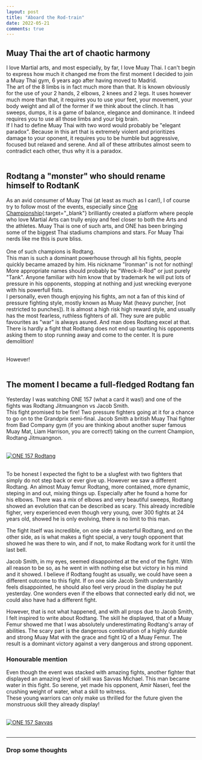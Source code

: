 ```yaml
---
layout: post
title: "Aboard the Rod-train"
date: 2022-05-21
comments: true
---
```

## Muay Thai the art of chaotic harmony

I love Martial arts, and most especially, by far, I love Muay Thai. I can't begin to express how much it changed me from the first moment I decided to join a Muay Thai gym, 6 years ago after having moved to Madrid.<br>
The art of the 8 limbs is in fact much more than that. It is known obviously for the use of your 2 hands, 2 elbows, 2 knees and 2 legs. It uses however much more than that, it requires you to use your feet, your movement, your body weight and all of the former if we think about the clinch. It has sweeps, dumps, it is a game of balance, elegance and dominance. It indeed requires you to use all those limbs and your big brain.<br>
If I had to define Muay Thai with two word would probably be "elegant paradox". Because in this art that is extremely violent and prioritizes damage to your oponent, it requires you to be humble but aggressive, focused but relaxed and serene. And all of these attributes almost seem to contradict each other, thus why it is a paradox.<br><br>

## Rodtang a "monster" who should rename himself to RodtanK

As an avid consumer of Muay Thai (at least as much as I can!), I of course try to follow most of the events, especially since [One Championship](https://www.onefc.com/){:target="_blank"} brilliantly created a platform where people who love Martial Arts can trully enjoy and feel closer to both the Arts and the athletes. Muay Thai is one of such arts, and ONE has been bringing some of the biggest Thai stadiums champions and stars. For Muay Thai nerds like me this is pure bliss.<br><br>
One of such champions is Rodtang.<br>
This man is such a dominant powerhouse through all his fights, people quickly became amazed by him. His nickname "Ironman" is not for nothing! More appropriate names should probably be "Wreck-it-Rod" or just purely "Tank". Anyone familiar with him know that by trademark he will put lots of pressure in his opponents, stopping at nothing and just wrecking everyone with his powerfull fists.<br>
I personally, even though enjoying his fights, am not a fan of this kind of pressure fighting style, mostly known as Muay Mat (heavy puncher, [not restricted to punches]). It is almost a high risk high reward style, and usually has the most fearless, ruthless fighters of all. They sure are public favourites as "war" is always asured. And man does Rodtang excel at that. There is hardly a fight that Rodtang does not end up taunting his opponents asking them to stop running away and come to the center. It is pure demolition!<br><br>

However!<br><br>

## The moment I became a full-fledged Rodtang fan

Yesterday I was watching ONE 157 (what a card it was!) and one of the fights was Rodtang Jitmuangnon vs Jacob Smith.<br>
This fight promised to be fire! Two pressure fighters going at it for a chance to go on to the Grandprix semi-final. Jacob Smith a british Muay Thai fighter from Bad Company gym (if you are thinking about another super famous Muay Mat, Liam Harrison, you are correct!) taking on the current Champion, Rodtang Jitmuangnon.<br><br>

[![ONE 157 Rodtang](https://img.youtube.com/vi/XxXGSNcaJHk/0.jpg)](https://youtu.be/S-XJn81FD_s?t=16111)
<br><br>

To be honest I expected the fight to be a slugfest with two fighters that simply do not step back or ever give up. However we saw a different Rodtang. An almost Muay femur Rodtang, more contained, more dynamic, steping in and out, mixing things up. Especially after he found a home for his elbows. There was a mix of elbows and very beautiful sweeps, Rodtang showed an evolution that can be described as scary. This already incredible figher, very experienced even though very young, over 300 fights at 24 years old, showed he is only evolving, there is no limit to this man.<br>

The fight itself was incredible, on one side a masterful Rodtang, and on the other side, as is what makes a fight special, a very tough opponent that showed he was there to win, and if not, to make Rodtang work for it until the last bell.<br>

Jacob Smith, in my eyes, seemed disappointed at the end of the fight. With all reason to be so, as he went in with nothing else but victory in his mind and it showed. I believe if Rodtang fought as usually, we could have seen a different outcome to this fight. If on one side Jacob Smith understanbly feels disappointed, he should also feel very proud in the display he put yesterday. One wonders even if the elbows that connected early did not, we could also have had a different fight.<br>

However, that is not what happened, and with all props due to Jacob Smith, I felt inspired to write about Rodtang. The skill he displayed, that of a Muay Femur showed me that I was absolutely underestimating Rodtang's array of abilities. The scary part is the dangerous combination of a highly durable and strong Muay Mat with the grace and fight IQ of a Muay Femur. The result is a dominant victory against a very dangerous and strong opponent.<br>

### Honourable mention

Even though the event was stacked with amazing fights, another fighter that displayed an amazing level of skill was Savvas Michael. This man became water in this fight. So serene, yet made his opponent, Amir Naseri, feel the crushing weight of water, what a skill to witness.<br>
These young warriors can only make us thrilled for the future given the monstruous skill they already display!<br><br>

[![ONE 157 Savvas](https://img.youtube.com/vi/kMOQa-aKNjI/0.jpg)](https://youtu.be/S-XJn81FD_s?t=8114)
<br><br>

___

### Drop some thoughts
